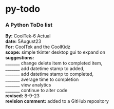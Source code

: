 # **py-todo**
### A Python ToDo list<br>
**By:** CoolTek-6 Actual<br>
**date:** 5August23<br>
**For:** CoolTek and the CoolKidz<br>
**scope:** simple tkinter desktop gui to expand on<br>
**suggestions:**<br>
_______ change delete item to completed item,<br>
_______ add datetime stamp to added,<br>
_______ add datetime stamp to completed,<br>
_______ average time to completion<br>
_______ view analytics<br>
_______ continue to alter code<br>
**revised:** 8-9-23 <br>
**revision comment:** added to a GitHub repository<br>

